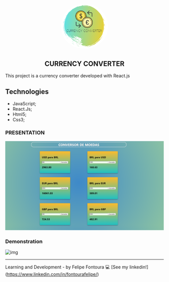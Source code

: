 <h1 align="center">
    <img alt="currency" title="currency" src=".github/logo.png" width="150px" style="border-radius:100px">
</h1>

<h2 align="center">CURRENCY CONVERTER</h2>

<p>This project is a currency converter developed with React.js</p>

## Technologies

- JavaScript;
- React.Js;
- Html5;
- Css3;

### PRESENTATION

![img](https://github.com/FelipeFontouraBr/Conversor_React.js/blob/master/img/c-react.png)

### Demonstration

![img](https://github.com/FelipeFontouraBr/Conversor_React.js/blob/master/img/cmreact.gif)

---
Learning and Development - by Felipe Fontoura :computer: [See my linkedin!] (https://www.linkedin.com/in/fontourafelipe/)
